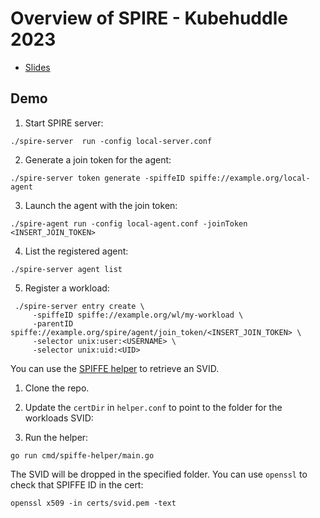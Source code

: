 # Overview of SPIRE - Kubehuddle 2023

- [Slides](./Kubehuddle_Overview%20of%20SPIRE.pdf)

## Demo

1. Start SPIRE server:

```shell
./spire-server  run -config local-server.conf
```

2. Generate a join token for the agent:


```shell
./spire-server token generate -spiffeID spiffe://example.org/local-agent
```

3. Launch the agent with the join token:


```shell
./spire-agent run -config local-agent.conf -joinToken <INSERT_JOIN_TOKEN>
```

4. List the registered agent:

```shell
./spire-server agent list
```

5. Register a workload:


```
 ./spire-server entry create \
     -spiffeID spiffe://example.org/wl/my-workload \
     -parentID spiffe://example.org/spire/agent/join_token/<INSERT_JOIN_TOKEN> \
     -selector unix:user:<USERNAME> \
     -selector unix:uid:<UID>
```

You can use the [SPIFFE helper](https://github.com/spiffe/spiffe-helper) to retrieve an SVID.

1. Clone the repo.
2. Update the `certDir` in `helper.conf` to point to the folder for the workloads SVID:

3. Run the helper:

```shell
go run cmd/spiffe-helper/main.go
```

The SVID will be dropped in the specified folder. You can use `openssl` to check that SPIFFE ID in the cert:

```shell
openssl x509 -in certs/svid.pem -text
```